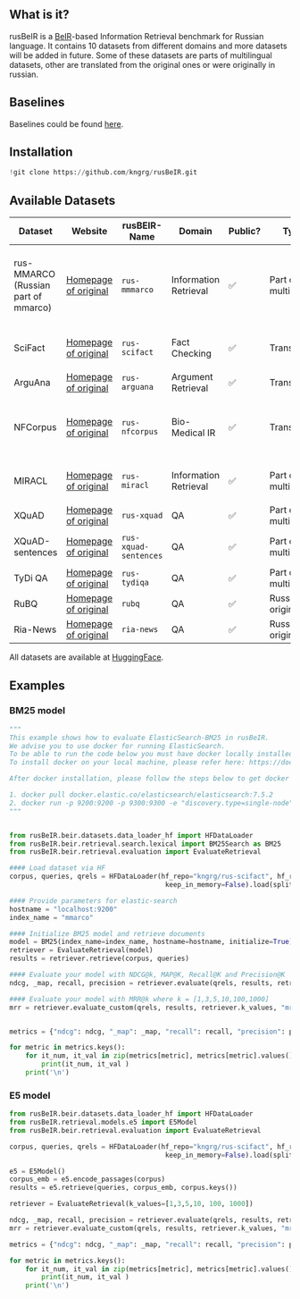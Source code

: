 ## What is it?

rusBeIR is a [BeIR](https://github.com/beir-cellar/beir)-based Information Retrieval benchmark for Russian language.
It contains 10 datasets from different domains and more datasets will be added in future. Some of these datasets are parts of multilingual datasets, other are translated from the original ones or were originally in russian. 
## Baselines
Baselines could be found [here](https://docs.google.com/spreadsheets/d/19jUZigy-AolNOOhT0EzNggiRoEcvfqL7HRpq0bwHqXc/edit?usp=sharing).
## Installation 
``` python
!git clone https://github.com/kngrg/rusBeIR.git
``` 

##  Available Datasets

 Dataset   | Website | rusBEIR-Name | Domain | Public? | Type | Splits | Queries  | Corpus | Download | 
| -------- | -----| ---------| ------- | --------- |----------- | ----------- | ----------- |----------- | ------------------ |
| rus-MMARCO <br> (Russian part of mmarco) | [Homepage of original](https://huggingface.co/datasets/unicamp-dl/mmarco)| ``rus-mmmarco`` | Information Retrieval |✅ | Part of multilingual |``dev``<br>``train``|  ``dev:`` 6,980 <br><br> ``train:`` 502,939   |  8.84M     | [rus-mmarco-google](https://huggingface.co/datasets/kngrg/rus-mmarco-google) <br> <br> [rus-mmarco-helsinki](https://huggingface.co/datasets/kngrg/rus-mmarco-helsinki) |
| SciFact| [Homepage of original](https://github.com/allenai/scifact) | ``rus-scifact``| Fact Checking| ✅ | Translated |``test``<br>``train``|  ``test:`` 300 <br> ``train:`` 800   |  5K    | [rus-scifact](https://huggingface.co/datasets/kngrg/rus-scifact)| 
| ArguAna    | [Homepage of original](http://argumentation.bplaced.net/arguana/data) | ``rus-arguana``| Argument Retrieval| ✅ | Translated |``test`` | 1,406     |  8.67K    |[rus-arguana](https://huggingface.co/datasets/kngrg/rus-arguana)|
| NFCorpus   | [Homepage of original](https://www.cl.uni-heidelberg.de/statnlpgroup/nfcorpus/) | ``rus-nfcorpus`` | Bio-Medical IR | ✅ | Translated |``train``<br>``dev``<br>``test``| ``train:`` 2590 <br> ``dev:`` 324 <br> ``test:``  323     |  3.6K     | [rus-nfcorpus](https://huggingface.co/datasets/kngrg/rus-nfcorpus)|
| MIRACL   | [Homepage of original](https://github.com/project-miracl/miracl) | ``rus-miracl`` | Information Retrieval | ✅ | Part of multilingual |``train``<br>``dev``| ``train:`` 4683 <br>``dev:`` 1252    |   9.54M   | [rus-miracl](https://huggingface.co/datasets/kngrg/rus-miracl)|
| XQuAD   | [Homepage of original](https://github.com/google-deepmind/xquad) | ``rus-xquad`` | QA | ✅ | Part of multilingual |``dev`` | 1190    |  240    | [rus-xquad](https://huggingface.co/datasets/kngrg/rus-xquad)|
| XQuAD-sentences   | [Homepage of original](https://github.com/google-deepmind/xquad) | ``rus-xquad-sentences`` | QA | ✅ | Part of multilingual | ``dev`` | 1190   | 1.2K     | [rus-xquad-sentences](https://huggingface.co/datasets/kngrg/rus-xquad-sentences)|
| TyDi QA   | [Homepage of original](https://github.com/google-research-datasets/tydiqa) | ``rus-tydiqa`` | QA | ✅ | Part of multilingual |``dev``| 1162     |   89K   | [rus-tydiqa](https://huggingface.co/datasets/kngrg/rus-tydiqa)|
| RuBQ   | [Homepage of original]() | ``rubq`` | QA | ✅ | Russian originally  |``test``| 1692     |   57K   | [rubq](https://huggingface.co/datasets/kngrg/rubq)|
| Ria-News   | [Homepage of original]() | ``ria-news`` | QA | ✅ | Russian originally | ``test``|  10K    |   704K  | [ria-news](https://huggingface.co/datasets/kngrg/ria-news)|

All datasets are available at [HuggingFace](https://huggingface.co/collections/kngrg/rusbeir-66e28cb06e3e074be55ac0f3).


##  Examples 

### BM25 model
```python
"""
This example shows how to evaluate ElasticSearch-BM25 in rusBeIR.
We advise you to use docker for running ElasticSearch. 
To be able to run the code below you must have docker locally installed in your machine.
To install docker on your local machine, please refer here: https://docs.docker.com/get-docker/

After docker installation, please follow the steps below to get docker container up and running:

1. docker pull docker.elastic.co/elasticsearch/elasticsearch:7.5.2
2. docker run -p 9200:9200 -p 9300:9300 -e "discovery.type=single-node" docker.elastic.co/elasticsearch/elasticsearch:7.5.2
""" 


from rusBeIR.beir.datasets.data_loader_hf import HFDataLoader
from rusBeIR.beir.retrieval.search.lexical import BM25Search as BM25
from rusBeIR.beir.retrieval.evaluation import EvaluateRetrieval

#### Load dataset via HF 
corpus, queries, qrels = HFDataLoader(hf_repo="kngrg/rus-scifact", hf_repo_qrels="kngrg/rus-scifact-qrels", streaming=False,
                                       keep_in_memory=False).load(split='test') # select necessary split train/test/dev

#### Provide parameters for elastic-search
hostname = "localhost:9200"
index_name = "mmarco" 

#### Initialize BM25 model and retrieve documents 
model = BM25(index_name=index_name, hostname=hostname, initialize=True)
retriever = EvaluateRetrieval(model)
results = retriever.retrieve(corpus, queries)

#### Evaluate your model with NDCG@k, MAP@K, Recall@K and Precision@K  where k = [1,3,5,10,100,1000] 
ndcg, _map, recall, precision = retriever.evaluate(qrels, results, retriever.k_values)

#### Evaluate your model with MRR@k where k = [1,3,5,10,100,1000]
mrr = retriever.evaluate_custom(qrels, results, retriever.k_values, "mrr")


metrics = {"ndcg": ndcg, "_map": _map, "recall": recall, "precision": precision, "mrr": mrr}

for metric in metrics.keys():
    for it_num, it_val in zip(metrics[metric], metrics[metric].values()):
        print(it_num, it_val )
    print('\n')
```
### E5 model 
``` python
from rusBeIR.beir.datasets.data_loader_hf import HFDataLoader
from rusBeIR.retrieval.models.e5 import E5Model
from rusBeIR.beir.retrieval.evaluation import EvaluateRetrieval

corpus, queries, qrels = HFDataLoader(hf_repo="kngrg/rus-scifact", hf_repo_qrels="kngrg/rus-scifact-qrels", streaming=False,
                                       keep_in_memory=False).load(split='test')

e5 = E5Model()
corpus_emb = e5.encode_passages(corpus)
results = e5.retrieve(queries, corpus_emb, corpus.keys())

retriever = EvaluateRetrieval(k_values=[1,3,5,10, 100, 1000])

ndcg, _map, recall, precision = retriever.evaluate(qrels, results, retriever.k_values)
mrr = retriever.evaluate_custom(qrels, results, retriever.k_values, "mrr")

metrics = {"ndcg": ndcg, "_map": _map, "recall": recall, "precision": precision, "mrr": mrr}

for metric in metrics.keys():
    for it_num, it_val in zip(metrics[metric], metrics[metric].values()):
        print(it_num, it_val )
    print('\n')
```
